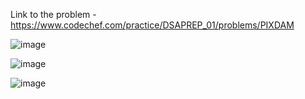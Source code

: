 Link to the problem - https://www.codechef.com/practice/DSAPREP_01/problems/PIXDAM


![image](https://github.com/Haleshot/Competitive-Programming/assets/57552973/2d96847e-685d-4bff-b210-faf115eaef76)


![image](https://github.com/Haleshot/Competitive-Programming/assets/57552973/e1b9046b-c9fa-4998-be27-d79923999b7d)

![image](https://github.com/Haleshot/Competitive-Programming/assets/57552973/d9c2e694-bdf2-4265-9610-c6a3ec04b226)
